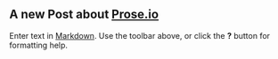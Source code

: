 ## A new Post about [Prose.io](prose.io)

Enter text in [Markdown](http://daringfireball.net/projects/markdown/). Use the toolbar above, or click the **?** button for formatting help.
